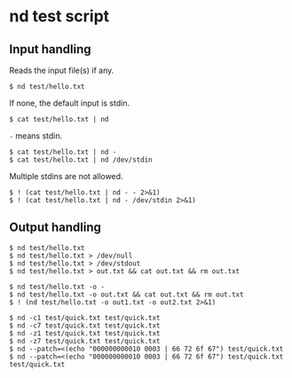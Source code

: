 
# nd test script

## Input handling

Reads the input file(s) if any.

```console
$ nd test/hello.txt
```

If none, the default input is stdin.

```console
$ cat test/hello.txt | nd
```

`-` means stdin.

```console
$ cat test/hello.txt | nd -
$ cat test/hello.txt | nd /dev/stdin
```

Multiple stdins are not allowed.

```console
$ ! (cat test/hello.txt | nd - - 2>&1)
$ ! (cat test/hello.txt | nd - /dev/stdin 2>&1)
```

## Output handling

```console
$ nd test/hello.txt
$ nd test/hello.txt > /dev/null
$ nd test/hello.txt > /dev/stdout
$ nd test/hello.txt > out.txt && cat out.txt && rm out.txt
```

```console
$ nd test/hello.txt -o -
$ nd test/hello.txt -o out.txt && cat out.txt && rm out.txt
$ ! (nd test/hello.txt -o out1.txt -o out2.txt 2>&1)
```

```console
$ nd -c1 test/quick.txt test/quick.txt
$ nd -c7 test/quick.txt test/quick.txt
$ nd -z1 test/quick.txt test/quick.txt
$ nd -z7 test/quick.txt test/quick.txt
$ nd --patch=<(echo "000000000010 0003 | 66 72 6f 67") test/quick.txt
$ nd --patch=<(echo "000000000010 0003 | 66 72 6f 67") test/quick.txt test/quick.txt
```
